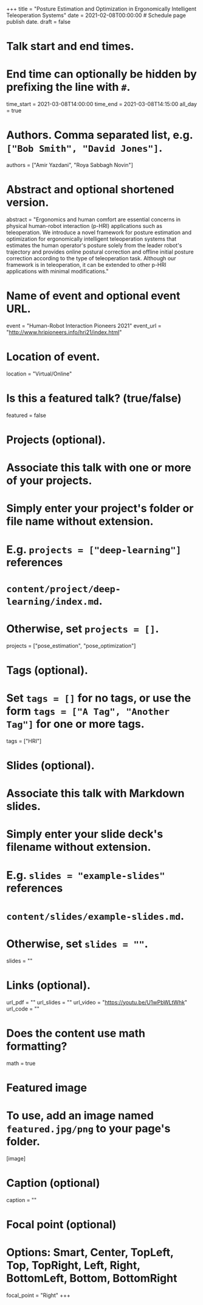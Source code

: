 +++
title = "Posture Estimation and Optimization in Ergonomically Intelligent Teleoperation Systems"
date = 2021-02-08T00:00:00  # Schedule page publish date.
draft = false

# Talk start and end times.
#   End time can optionally be hidden by prefixing the line with `#`.
time_start = 2021-03-08T14:00:00
time_end = 2021-03-08T14:15:00
all_day = true

# Authors. Comma separated list, e.g. `["Bob Smith", "David Jones"]`.
authors = ["Amir Yazdani", "Roya Sabbagh Novin"]

# Abstract and optional shortened version.
abstract = "Ergonomics and human comfort are essential concerns in physical human-robot interaction (p-HRI) applications such as teleoperation. We introduce a novel framework for posture estimation and optimization for ergonomically intelligent teleoperation systems that estimates the human operator's posture solely from the leader robot's trajectory and provides online postural correction and offline initial posture correction according to the type of teleoperation task. Although our framework is in teleoperation, it can be extended to other p-HRI applications with minimal modifications."

# Name of event and optional event URL.
event = "Human-Robot Interaction Pioneers 2021"
event_url = "http://www.hripioneers.info/hri21/index.html"

# Location of event.
location = "Virtual/Online"

# Is this a featured talk? (true/false)
featured = false

# Projects (optional).
#   Associate this talk with one or more of your projects.
#   Simply enter your project's folder or file name without extension.
#   E.g. `projects = ["deep-learning"]` references
#   `content/project/deep-learning/index.md`.
#   Otherwise, set `projects = []`.
projects = ["pose_estimation", "pose_optimization"]

# Tags (optional).
#   Set `tags = []` for no tags, or use the form `tags = ["A Tag", "Another Tag"]` for one or more tags.
tags = ["HRI"]

# Slides (optional).
#   Associate this talk with Markdown slides.
#   Simply enter your slide deck's filename without extension.
#   E.g. `slides = "example-slides"` references
#   `content/slides/example-slides.md`.
#   Otherwise, set `slides = ""`.
slides = ""

# Links (optional).
url_pdf = ""
url_slides = ""
url_video = "https://youtu.be/U1wPbWLtWhk"
url_code = ""

# Does the content use math formatting?
math = true

# Featured image
# To use, add an image named `featured.jpg/png` to your page's folder.
[image]
  # Caption (optional)
  caption = ""

  # Focal point (optional)
  # Options: Smart, Center, TopLeft, Top, TopRight, Left, Right, BottomLeft, Bottom, BottomRight
  focal_point = "Right"
+++
